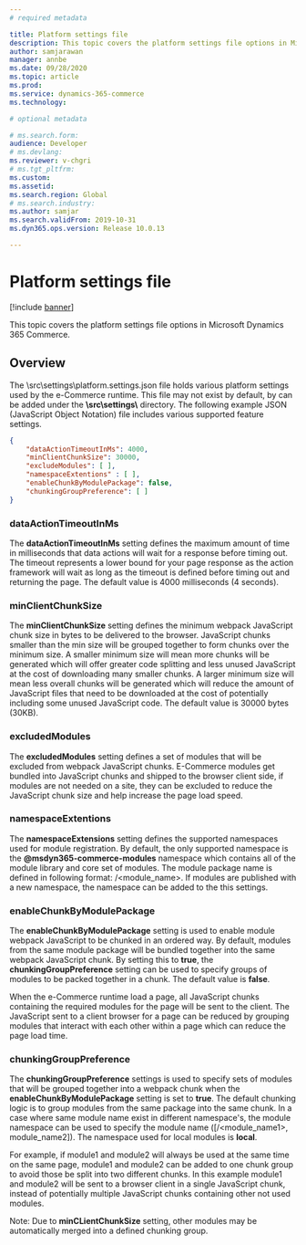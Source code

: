 ```yaml
---
# required metadata

title: Platform settings file
description: This topic covers the platform settings file options in Microsoft Dynamics 365 Commerce.
author: samjarawan
manager: annbe
ms.date: 09/28/2020
ms.topic: article
ms.prod: 
ms.service: dynamics-365-commerce
ms.technology: 

# optional metadata

# ms.search.form: 
audience: Developer
# ms.devlang: 
ms.reviewer: v-chgri
# ms.tgt_pltfrm: 
ms.custom: 
ms.assetid: 
ms.search.region: Global
# ms.search.industry: 
ms.author: samjar
ms.search.validFrom: 2019-10-31
ms.dyn365.ops.version: Release 10.0.13

---
```


# Platform settings file

[!include [banner](../includes/banner.md)]

This topic covers the platform settings file options in Microsoft Dynamics 365 Commerce.

## Overview

The \src\settings\platform.settings.json file holds various platform settings used by the e-Commerce runtime. This file may not exist by default, by can be added under the **\src\settings\\** directory.  The following example JSON (JavaScript Object Notation) file includes various supported feature settings.

```json
{
    "dataActionTimeoutInMs": 4000,
    "minClientChunkSize": 30000,
    "excludeModules": [ ],
    "namespaceExtentions" : [ ],
    "enableChunkByModulePackage": false,
    "chunkingGroupPreference": [ ] 
}
```

### dataActionTimeoutInMs
The **dataActionTimeoutInMs** setting defines the maximum amount of time in milliseconds that data actions will wait for a response before timing out. The timeout represents a lower bound for your page response as the action framework will wait as long as the timeout is defined before timing out and returning the page. The default value is 4000 milliseconds (4 seconds).

### minClientChunkSize
The **minClientChunkSize** setting defines the minimum webpack JavaScript chunk size in bytes to be delivered to the browser. JavaScript chunks smaller than the min size will be grouped together to form chunks over the minimum size. A smaller minimum size will mean more chunks will be generated which will offer greater code splitting and less unused JavaScript at the cost of downloading many smaller chunks. A larger minimum size will mean less overall chunks will be generated which will reduce the amount of JavaScript files that need to be downloaded at the cost of potentially including some unused JavaScript code. The default value is 30000 bytes (30KB).

### excludedModules
The **excludedModules** setting defines a set of modules that will be excluded from webpack JavaScript chunks. E-Commerce modules get bundled into JavaScript chunks and shipped to the browser client side, if modules are not needed on a site, they can be excluded to reduce the JavaScript chunk size and help increase the page load speed.

### namespaceExtentions
The **namespaceExtensions** setting defines the supported namespaces used for module registration. By default, the only supported namespace is the **@msdyn365-commerce-modules** namespace which contains all of the module library and core set of modules. The module package name is defined in following format: <namespace>/<module_name>. If modules are published with a new namespace, the namespace can be added to the this settings.

### enableChunkByModulePackage
The **enableChunkByModulePackage** setting is used to enable module webpack JavaScript to be chunked in an ordered way. By default, modules from the same module package will be bundled together into the same webpack JavaScript chunk.  By setting this to **true**, the **chunkingGroupPreference** setting can be used to specify groups of modules to be packed together in a chunk. The default value is **false**.

When the e-Commerce runtime load a page, all JavaScript chunks containing the required modules for the page will be sent to the client.  The JavaScript sent to a client browser for a page can be reduced by grouping modules that interact with each other within a page which can reduce the page load time.

### chunkingGroupPreference
The **chunkingGroupPreference** settings is used to specify sets of modules that will be grouped together into a webpack chunk when the **enableChunkByModulePackage** setting is set to **true**. The default chunking logic is to group modules from the same package into the same chunk.  In a case where same module name exist in different namespace's, the module namespace can be used to specify the module name ([<namespace>/<module_name1>, module_name2]). The namespace used for local modules is **__local__**. 
    
For example, if module1 and module2 will always be used at the same time on the same page, module1 and module2 can be added to one chunk group to avoid those be split into two different chunks.  In this example module1 and module2 will be sent to a browser client in a single JavaScript chunk, instead of potentially multiple JavaScript chunks containing other not used modules.  

Note: Due to **minCLientChunkSize** setting, other modules may be automatically merged into a defined chunking group.



